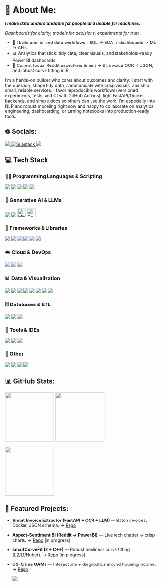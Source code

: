 <!-- About -->
<h1>💫 About Me:</h1>
<p><i><b>I make data understandable for people and usable for machines.</b></i></p>
<p><i>Dashboards for clarity, models for decisions, experiments for truth.</i></p>

- 🧠 I build end-to-end data workflows—SQL → EDA → dashboards → ML → APIs.
- 📊 Analytics that stick: tidy data, clear visuals, and stakeholder-ready Power BI dashboards.
- 🧪 Current focus: Reddit aspect-sentiment → BI, invoice OCR → JSON, and robust curve fitting in R.

<p>I’m a hands-on builder who cares about outcomes and clarity: I start with the question, shape tidy data, communicate with crisp visuals, and ship small, reliable services. I favor reproducible workflows (versioned experiments, tests, and CI with GitHub Actions), light FastAPI/Docker backends, and simple docs so others can use the work. I’m especially into NLP and robust modeling right now and happy to collaborate on analytics engineering, dashboarding, or turning notebooks into production-ready tools.</p>

<!-- Socials -->
<h2>🌐 Socials:</h2>

<a href="https://www.linkedin.com/in/swati694/">
  <img src="https://img.shields.io/badge/LinkedIn-0A66C2?style=for-the-badge&logo=linkedin&logoColor=white"/>
</a>
<a href="https://jhaswati694.substack.com" target="_blank">
  <img src="https://img.shields.io/badge/Substack-FF6719?style=for-the-badge&logo=substack&logoColor=white" alt="Substack"/>
</a>
<a href="mailto:jhaswati694.com">
  <img src="https://img.shields.io/badge/Email-D14836?style=for-the-badge&logo=gmail&logoColor=white"/>
</a>

<h2>💻 Tech Stack</h2>

<h3>👩‍💻 Programming Languages & Scripting</h3>
<p>
  <img src="https://img.shields.io/badge/Python-3776AB?style=for-the-badge&logo=python&logoColor=white"/>
  <img src="https://img.shields.io/badge/R-276DC3?style=for-the-badge&logo=r&logoColor=white"/>
  <img src="https://img.shields.io/badge/SAS-1E90FF?style=for-the-badge&logo=sas&logoColor=white"/>
  <img src="https://img.shields.io/badge/SQL-2F4858?style=for-the-badge"/>
  <img src="https://img.shields.io/badge/PySpark-E25A1C?style=for-the-badge&logo=apachespark&logoColor=white"/>
</p>

<h3>🧠 Generative AI & LLMs</h3>
<p>
  <img src="https://img.shields.io/badge/Ollama-1B1F23?style=for-the-badge&logo=ollama&logoColor=white"/>
  <img src="https://img.shields.io/badge/OpenAI-412991?style=for-the-badge&logo=openai&logoColor=white"/>
  <img src="https://img.shields.io/badge/Mistral%207B%20(via%20Ollama)-1B1F23?style=for-the-badge&logo=mistral&logoColor=white" height="28" alt="Mistral 7B via Ollama"/>
  <img src="https://img.shields.io/badge/Gemma%203%20(via%20Ollama)-1B1F23?style=for-the-badge&logo=google&logoColor=white" height="28" alt="Gemma 3 via Ollama"/>
</p>

<h3>🧩 Frameworks & Libraries</h3>
<p>
  <img src="https://img.shields.io/badge/TensorFlow-FF6F00?style=for-the-badge&logo=tensorflow&logoColor=white"/>
  <img src="https://img.shields.io/badge/PyTorch-EE4C2C?style=for-the-badge&logo=pytorch&logoColor=white"/>
  <img src="https://img.shields.io/badge/Keras-D00000?style=for-the-badge&logo=keras&logoColor=white"/>
  <img src="https://img.shields.io/badge/scikit--learn-F7931E?style=for-the-badge&logo=scikitlearn&logoColor=white"/>
  <img src="https://img.shields.io/badge/FastAPI-009688?style=for-the-badge&logo=fastapi&logoColor=white"/>
  <img src="https://img.shields.io/badge/Streamlit-FF4B4B?style=for-the-badge&logo=streamlit&logoColor=white"/>
</p>

<h3>☁️ Cloud & DevOps</h3>
<p>
  <img src="https://img.shields.io/badge/MLflow-0194E2?style=for-the-badge&logo=mlflow&logoColor=white"/>
  <img src="https://img.shields.io/badge/Docker-2496ED?style=for-the-badge&logo=docker&logoColor=white"/>
  <img src="https://img.shields.io/badge/GitHub%20Actions-2088FF?style=for-the-badge&logo=githubactions&logoColor=white"/>
</p>

<h3>📊 Data & Visualization</h3>
<p>
  <img src="https://img.shields.io/badge/pandas-150458?style=for-the-badge&logo=pandas&logoColor=white"/>
  <img src="https://img.shields.io/badge/NumPy-013243?style=for-the-badge&logo=numpy&logoColor=white"/>
  <img src="https://img.shields.io/badge/Matplotlib-11557C?style=for-the-badge"/>
  <img src="https://img.shields.io/badge/Seaborn-4695EB?style=for-the-badge"/>
  <img src="https://img.shields.io/badge/Plotly-3F4F75?style=for-the-badge&logo=plotly&logoColor=white"/>
  <img src="https://img.shields.io/badge/ggplot2-1A73E8?style=for-the-badge"/>
  <img src="https://img.shields.io/badge/Tidyverse-1F77B4?style=for-the-badge"/>
  <img src="https://img.shields.io/badge/Power%20BI-F2C811?style=for-the-badge&logo=powerbi&logoColor=black"/>
</p>

<h3>🗄️ Databases & ETL</h3>
<p>
  <img src="https://img.shields.io/badge/SQLite-003B57?style=for-the-badge&logo=sqlite&logoColor=white"/>
  <img src="https://img.shields.io/badge/PostgreSQL-4169E1?style=for-the-badge&logo=postgresql&logoColor=white"/>
  <img src="https://img.shields.io/badge/MySQL-4479A1?style=for-the-badge&logo=mysql&logoColor=white"/>
</p>

<h3>🧰 Tools & IDEs</h3>
<p>
  <img src="https://img.shields.io/badge/VS%20Code-007ACC?style=for-the-badge&logo=visualstudiocode&logoColor=white"/>
  <img src="https://img.shields.io/badge/Git-F05032?style=for-the-badge&logo=git&logoColor=white"/>
  <img src="https://img.shields.io/badge/RStudio-75AADB?style=for-the-badge&logo=rstudio&logoColor=white"/>
</p>

<h3>🧪 Other</h3>
<p>
  <img src="https://img.shields.io/badge/Computer%20Vision-5C3EE8?style=for-the-badge&logo=opencv&logoColor=white"/>
  <img src="https://img.shields.io/badge/NLP-0A66C2?style=for-the-badge"/>
  <img src="https://img.shields.io/badge/Tesseract%20OCR-FF9900?style=for-the-badge"/>
  <img src="https://img.shields.io/badge/Jupyter-FA0F00?style=for-the-badge&logo=jupyter&logoColor=white"/>
</p>



<!-- GitHub Stats -->
<h2>📊 GitHub Stats:</h2>

<p>
  <img height="160" src="https://github-readme-stats.vercel.app/api?username=SwatiNeha&show_icons=true&cache_seconds=1800&v=3&theme=dark&rank_icon=github"/>
  <img height="160" src="https://github-readme-streak-stats.herokuapp.com?user=SwatiNeha&theme=dark"/>
</p>
<p>
  <img height="160" src="https://github-readme-stats.vercel.app/api/top-langs/?username=SwatiNeha&layout=compact&theme=dark"/>
</p>

<!-- Featured Projects -->
<h2>🚀 Featured Projects:</h2>

- **Smart Invoice Extractor (FastAPI + OCR + LLM)** — Batch invoices, Docker, JSON schema. → [Repo](https://github.com/SwatiNeha/smart-doc-scanner)
- **Aspect-Sentiment BI (Reddit → Power BI)** — Live tech chatter → crisp charts. → [Repo](https://github.com/SwatiNeha/aspect-sentiment-bi) [in progress]
- **smartCurveFit (R + C++)** — Robust nonlinear curve fitting (L2/L1/Huber). → [Repo](https://github.com/SwatiNeha/smartcurvefit) [in progress]
- **US-Crime GAMs** — Interactions + diagnostics around housing/income. → [Repo](https://github.com/SwatiNeha/uscrime-gam)

  <img src="https://github-readme-activity-graph.vercel.app/graph?username=SwatiNeha&theme=github-dark" />
